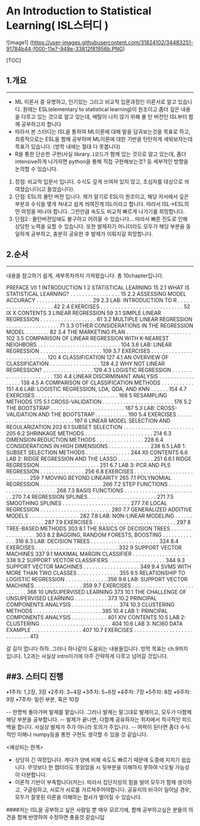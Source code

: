 ﻿An Introduction to Statistical Learning( ISL스터디 )
===================

![image1] (https://user-images.githubusercontent.com/31824102/34483251-91784b44-f000-11e7-948e-33812f81956b.PNG)

[TOC]

## 1.개요
---
 - ML 이론서 중 유명하고, 인기있는 그리고 비교적 입문과정인 이론서로 알고 있습니다. 원래는 ESL(elementary to statistical learning)이 원조이고 좀더 깊은 내용을 다루고 있는 것으로 알고 있는데, 배탈이 나지 않기 위해 물 탄 버전인 ISL부터 함께 공부하고자 합니다
 - 따라서 본 스터디는 ISL을 통하여 ML이론에 대해 발을 담궈보는것을 목표로 하고, 최종적으로는 ESL을 함께 공부하며 ML이론에 대한 기반을 탄탄하게 세워보자는데 목표가 있습니다. (방학 내에는 절대 다 못봅니다)
 - R을 통한 단순한 구현(사실 library..)코드가 함께 있는 것으로 알고 있는데, 좀더 intensive하게 나가자면 python을 통해 직접 구현해보는것? 등 세부적인 방향을 논의할 수 있습니다.
 1. 장점: 비교적 입문서 입니다. 수식도 깊게 쓰여져 있지 않고, 초심자를 대상으로 씌여졌습니다(고 들었습니다).
 2. 단점: ESL의 물탄 버젼 입니다. 제가 알기로 ESL이 원조이고, 해당 저서에서 깊은 부분과 수식을 몇개 쳐내고 쉽게 씌여진게 ISL이라고 합니다. 따라서 ISL->ESL의 먼 여정을 떠나야 합니다. 그런만큼 속도도 비교적 빠르게 나가기를 희망합니다.
 3. 단점2 : 물탄버젼임에도 불구하고 어려울 수 있습니다....따라서 빠른 진도로 인해 상당한 노력을 요할 수 있습니다. 또한 발제자가 아니더라도 모두가 해당 부분을 동일하게 공부하고, 충분히 공유한 후 발제가 이뤄지길 희망합니다.


## 2.순서
---
내용을 참고하기 쉽게, 세부목차까지 가져왔습니다. 총 10chapter입니다.

PREFACE VII
1 INTRODUCTION 1
2 STATISTICAL LEARNING 15
2.1 WHAT IS STATISTICAL LEARNING? . . . . . . . . . . . . . . . . . 15
2.2 ASSESSING MODEL ACCURACY . . . . . . . . . . . . . . . . . . . 29
2.3 LAB: INTRODUCTION TO R . . . . . . . . . . . . . . . . . . . . . 42
2.4 EXERCISES . . . . . . . . . . . . . . . . . . . . . . . . . . . . 52
IX
X CONTENTS
3 LINEAR REGRESSION 59
3.1 SIMPLE LINEAR REGRESSION . . . . . . . . . . . . . . . . . . . 61
3.2 MULTIPLE LINEAR REGRESSION . . . . . . . . . . . . . . . . . . 71
3.3 OTHER CONSIDERATIONS IN THE REGRESSION MODEL . . . . . . . . 82
3.4 THE MARKETING PLAN . . . . . . . . . . . . . . . . . . . . . . 102
3.5 COMPARISON OF LINEAR REGRESSION WITH K-NEAREST
NEIGHBORS . . . . . . . . . . . . . . . . . . . . . . . . . . . . 104
3.6 LAB: LINEAR REGRESSION . . . . . . . . . . . . . . . . . . . . . 109
3.7 EXERCISES . . . . . . . . . . . . . . . . . . . . . . . . . . . . 120
4 CLASSIFICATION 127
4.1 AN OVERVIEW OF CLASSIFICATION . . . . . . . . . . . . . . . . . 128
4.2 WHY NOT LINEAR REGRESSION? . . . . . . . . . . . . . . . . . 129
4.3 LOGISTIC REGRESSION . . . . . . . . . . . . . . . . . . . . . . . 130
4.4 LINEAR DISCRIMINANT ANALYSIS . . . . . . . . . . . . . . . . . 138
4.5 A COMPARISON OF CLASSIFICATION METHODS . . . . . . . . . . . 151
4.6 LAB: LOGISTIC REGRESSION, LDA, QDA, AND KNN . . . . . . 154
4.7 EXERCISES . . . . . . . . . . . . . . . . . . . . . . . . . . . . 168
5 RESAMPLING METHODS 175
5.1 CROSS-VALIDATION . . . . . . . . . . . . . . . . . . . . . . . . 176
5.2 THE BOOTSTRAP . . . . . . . . . . . . . . . . . . . . . . . . . 187
5.3 LAB: CROSS-VALIDATION AND THE BOOTSTRAP . . . . . . . . . . . 190
5.4 EXERCISES . . . . . . . . . . . . . . . . . . . . . . . . . . . . 197
6 LINEAR MODEL SELECTION AND REGULARIZATION 203
6.1 SUBSET SELECTION . . . . . . . . . . . . . . . . . . . . . . . . 205
6.2 SHRINKAGE METHODS . . . . . . . . . . . . . . . . . . . . . . . 214
6.3 DIMENSION REDUCTION METHODS . . . . . . . . . . . . . . . . 228
6.4 CONSIDERATIONS IN HIGH DIMENSIONS . . . . . . . . . . . . . . 238
6.5 LAB 1: SUBSET SELECTION METHODS . . . . . . . . . . . . . . . 244
XII CONTENTS
6.6 LAB 2: RIDGE REGRESSION AND THE LASSO . . . . . . . . . . . . 251
6.6.1 RIDGE REGRESSION . . . . . . . . . . . . . . . . . . . . 251
6.7 LAB 3: PCR AND PLS REGRESSION . . . . . . . . . . . . . . . 256
6.8 EXERCISES . . . . . . . . . . . . . . . . . . . . . . . . . . . . 259
7 MOVING BEYOND LINEARITY 265
7.1 POLYNOMIAL REGRESSION . . . . . . . . . . . . . . . . . . . . . 266
7.2 STEP FUNCTIONS . . . . . . . . . . . . . . . . . . . . . . . . . 268
7.3 BASIS FUNCTIONS . . . . . . . . . . . . . . . . . . . . . . . . . 270
7.4 REGRESSION SPLINES . . . . . . . . . . . . . . . . . . . . . . . 271
7.5 SMOOTHING SPLINES . . . . . . . . . . . . . . . . . . . . . . . 277
7.6 LOCAL REGRESSION . . . . . . . . . . . . . . . . . . . . . . . . 280
7.7 GENERALIZED ADDITIVE MODELS . . . . . . . . . . . . . . . . . 282
7.8 LAB: NON-LINEAR MODELING . . . . . . . . . . . . . . . . . . . 287
7.9 EXERCISES . . . . . . . . . . . . . . . . . . . . . . . . . . . . 297
8 TREE-BASED METHODS 303
8.1 THE BASICS OF DECISION TREES . . . . . . . . . . . . . . . . . 303
8.2 BAGGING, RANDOM FORESTS, BOOSTING . . . . . . . . . . . . . 316
8.3 LAB: DECISION TREES . . . . . . . . . . . . . . . . . . . . . . . 324
8.4 EXERCISES . . . . . . . . . . . . . . . . . . . . . . . . . . . . 332
9 SUPPORT VECTOR MACHINES 337
9.1 MAXIMAL MARGIN CLASSIFIER . . . . . . . . . . . . . . . . . . . 338
9.2 SUPPORT VECTOR CLASSIFIERS . . . . . . . . . . . . . . . . . . . 344
9.3 SUPPORT VECTOR MACHINES . . . . . . . . . . . . . . . . . . . 349
9.4 SVMS WITH MORE THAN TWO CLASSES . . . . . . . . . . . . . . 355
9.5 RELATIONSHIP TO LOGISTIC REGRESSION . . . . . . . . . . . . . . 356
9.6 LAB: SUPPORT VECTOR MACHINES . . . . . . . . . . . . . . . . 359
9.7 EXERCISES . . . . . . . . . . . . . . . . . . . . . . . . . . . . 368
10 UNSUPERVISED LEARNING 373
10.1 THE CHALLENGE OF UNSUPERVISED LEARNING . . . . . . . . . . . 373
10.2 PRINCIPAL COMPONENTS ANALYSIS . . . . . . . . . . . . . . . . 374
10.3 CLUSTERING METHODS . . . . . . . . . . . . . . . . . . . . . . . 385
10.4 LAB 1: PRINCIPAL COMPONENTS ANALYSIS . . . . . . . . . . . . 401
XIV CONTENTS
10.5 LAB 2: CLUSTERING . . . . . . . . . . . . . . . . . . . . . . . . 404
10.6 LAB 3: NCI60 DATA EXAMPLE . . . . . . . . . . . . . . . . . 407
10.7 EXERCISES . . . . . . . . . . . . . . . . . . . . . . . . . . . . 413

갈 길이 멉니다 하하..그러나 하나같이 도움되는 내용들입니다.
방학 목표는 ch.9까지 입니다. 1,2과는 사실상 intro이기에 아주 간략하게 다루고 넘어갈 것입니다.
 
##3. 스터디 진행
----

•1주차: 1,2장, 3장
•2주차: 3~4장
•3주차: 5~6장
•4주차: 7장
•5주차: 8장
•6주차: 9장
•7주차: 밀린 부분, 혹은 10장

 -- 한명씩 돌아가며 발제를 맡습니다. 그러나 발제는 말그대로 발제이고, 모두가 다함께 해당 부분을 공부합니다.
 -- 발제가 끝나면, 다함께 공유하자는 취지에서 적극적인 피드백을 합니다. 사실상 발제가 주가 아니라 토의가 주입니다.
 -- 여력이 된다면 좀더 수식적인 이해나 numpy등을 통한 구현도 생각할 수 있을 것 같습니다.

<예상되는 한계>
 - 상당히 긴 여정입니다. 게다가 양에 비해 속도도 빠르기 때문에 도중에 지치기 쉽습니다. 무엇보다 한 챕터라도 못읽었을 시 뒷부분을 이해하지 못하여 낙오될 가능성이 다분합니다.
 - 이론적 기반이 부족합니다(저는). 따라서 집단지성의 힘을 빌어 모두가 함께 생각하고, 구글링하고, 서로가 서로를 가르쳐주어야합니다. 공유지의 비극이 일어날 경우, 모두가 잘못된 이론을 이해하는 참사가 벌어질 수 있습니다.


####저는 ISL을 공부하고 싶은 사람일 뿐 매우 모르기에,  함께 공부하고싶은 분들의 의견을 함께 반영하여 수정하면 좋을것 같습니답


